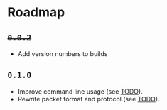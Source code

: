 # Roadmap
## ~~`0.0.2`~~
 - Add version numbers to builds

## `0.1.0`
 - Improve command line usage (see [TODO](/TODO.md)).
 - Rewrite packet format and protocol (see [TODO](/TODO.md)).
